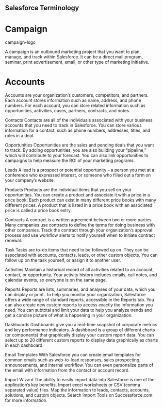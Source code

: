 ## Salesforce Terminology

# Campaign
campaign-logo

A campaign is an outbound marketing project that you want to plan, manage, and track within Salesforce. It can be a direct mail program, seminar, print advertisement, email, or other type of marketing initiative.

# Accounts
Accounts are your organization’s customers, competitors, and partners. Each account stores information such as name, address, and phone numbers. For each account, you can store related information such as opportunities, activities, cases, partners, contracts, and notes.


Contacts
Contacts are all of the individuals associated with your business accounts that you need to track in Salesforce. You can store various information for a contact, such as phone numbers, addresses, titles, and roles in a deal.

Opportunities
Opportunities are the sales and pending deals that you want to track. By adding opportunities, you are also building your “pipeline,” which will contribute to your forecast. You can also link opportunities to campaigns to help measure the ROI of your marketing programs.

Leads
A lead is a prospect or potential opportunity – a person you met at a conference who expressed interest, or someone who filled out a form on your company’s website.

Products
Products are the individual items that you sell on your opportunities. You can create a product and associate it with a price in a price book. Each product can exist in many different price books with many different prices. A product that is listed in a price book with an associated price is called a price book entry.

Contracts
A contract is a written agreement between two or more parties. Many companies use contracts to define the terms for doing business with other companies. Track the contract through your organization’s approval process and use workflow alerts to notify yourself when to initiate contract renewal.

Task
Tasks are to-do items that need to be followed up on. They can be associated with accounts, contacts, leads, or other custom objects. You can follow up on the task yourself, or assign it to another user.

Activities
Maintain a historical record of all activities related to an account, contact, or opportunity. Your activity history includes emails, call notes, and calendar events, so everyone is on the same page.

Reports
Reports are lists, summaries, and analyses of your data, which you can display or print. To help you monitor your organization, Salesforce offers a wide range of standard reports, accessible in the Reports tab. You can also create new custom reports to access exactly the information you need. You can subtotal and limit your data to help you analyze trends and get a concise picture of what is happening in your organization.

Dashboards
Dashboards give you a real-time snapshot of corporate metrics and key performance indicators. A dashboard is a group of different charts (or components) that graphically display your custom report data. You can select up to 20 different custom reports to display data graphically as  charts in each dashboard.

Email Templates
With Salesforce you can create email templates for common emails such as web-to-lead responses, sales prospecting, announcements, and internal workflow. You can even personalize parts of the email with information from the contact or account record.

Import Wizard
The ability to easily import data into Salesforce is one of the application’s key benefits. Import excel worksheets or CSV (comma separated value) files. Map the information to leads, contacts, accounts, solutions, and custom objects. Search Import Tools on Successforce.com for more information.
